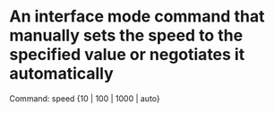 # An interface mode command that manually sets the speed to the specified value or negotiates it automatically

Command: speed {10 | 100 | 1000 | auto}